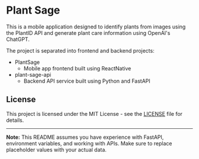 # Plant Sage

This is a mobile application designed to identify plants from images using the PlantID API and generate plant care information using OpenAI's ChatGPT.

The project is separated into frontend and backend projects:

- PlantSage
  - Mobile app frontend built using ReactNative
- plant-sage-api
  - Backend API service built using Python and FastAPI

## License

This project is licensed under the MIT License - see the [LICENSE](LICENSE) file for details.

---

**Note:** This README assumes you have experience with FastAPI, environment variables, and working with APIs. Make sure to replace placeholder values with your actual data.
